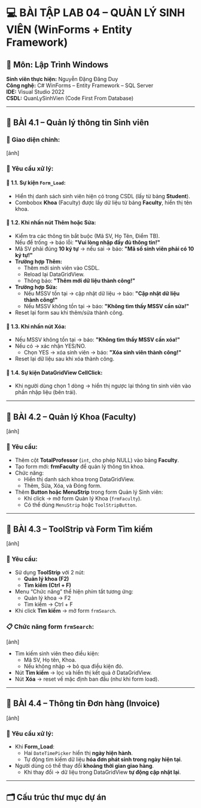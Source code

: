 # 💻 BÀI TẬP LAB 04 – QUẢN LÝ SINH VIÊN (WinForms + Entity Framework)

## 📘 Môn: Lập Trình Windows
**Sinh viên thực hiện:** Nguyễn Đặng Đăng Duy  
**Công nghệ:** C# WinForms – Entity Framework – SQL Server  
**IDE:** Visual Studio 2022  
**CSDL:** QuanLySinhVien (Code First From Database)

---

## 🧩 BÀI 4.1 – Quản lý thông tin Sinh viên

### 📌 Giao diện chính:
[ảnh]

### 🧠 Yêu cầu xử lý:

#### 🔹 1.1. Sự kiện `Form_Load`:
- Hiển thị danh sách sinh viên hiện có trong CSDL (lấy từ bảng **Student**).
- Combobox **Khoa** (Faculty) được lấy dữ liệu từ bảng **Faculty**, hiển thị tên khoa.

#### 🔹 1.2. Khi nhấn nút **Thêm** hoặc **Sửa**:
- Kiểm tra các thông tin bắt buộc (Mã SV, Họ Tên, Điểm TB).  
  Nếu để trống → báo lỗi: **"Vui lòng nhập đầy đủ thông tin!"**
- Mã SV phải đúng **10 ký tự** → nếu sai → báo: **"Mã số sinh viên phải có 10 ký tự!"**
- **Trường hợp Thêm:**
  - Thêm mới sinh viên vào CSDL.
  - Reload lại DataGridView.
  - Thông báo: **"Thêm mới dữ liệu thành công!"**
- **Trường hợp Sửa:**
  - Nếu MSSV tồn tại → cập nhật dữ liệu → báo: **"Cập nhật dữ liệu thành công!"**
  - Nếu MSSV không tồn tại → báo: **"Không tìm thấy MSSV cần sửa!"**
- Reset lại form sau khi thêm/sửa thành công.

#### 🔹 1.3. Khi nhấn nút **Xóa**:
- Nếu MSSV không tồn tại → báo: **"Không tìm thấy MSSV cần xóa!"**
- Nếu có → xác nhận YES/NO.  
  - Chọn YES → xóa sinh viên → báo: **"Xóa sinh viên thành công!"**
- Reset lại dữ liệu sau khi xóa thành công.

#### 🔹 1.4. Sự kiện **DataGridView CellClick**:
- Khi người dùng chọn 1 dòng → hiển thị ngược lại thông tin sinh viên vào phần nhập liệu (bên trái).

---

## 🧩 BÀI 4.2 – Quản lý Khoa (Faculty)
[ảnh]

### 🧠 Yêu cầu:
- Thêm cột **TotalProfessor** (`int`, cho phép NULL) vào bảng **Faculty**.
- Tạo form mới: **frmFaculty** để quản lý thông tin khoa.
- Chức năng:
  - Hiển thị danh sách khoa trong DataGridView.
  - Thêm, Sửa, Xóa, và Đóng form.
- Thêm **Button hoặc MenuStrip** trong form Quản lý Sinh viên:
  - Khi click → mở form Quản lý Khoa (`frmFaculty`).
  - Có thể dùng `MenuStrip` hoặc `ToolStripButton`.

---

## 🧩 BÀI 4.3 – ToolStrip và Form Tìm kiếm
[ảnh]

### 🧠 Yêu cầu:
- Sử dụng **ToolStrip** với 2 nút:
  - **Quản lý khoa (F2)**
  - **Tìm kiếm (Ctrl + F)**
- Menu “Chức năng” thể hiện phím tắt tương ứng:
  - Quản lý khoa → F2
  - Tìm kiếm → Ctrl + F
- Khi click **Tìm kiếm** → mở form `frmSearch`.

### 📋 Chức năng form `frmSearch`:
[ảnh]

- Tìm kiếm sinh viên theo điều kiện:
  - Mã SV, Họ tên, Khoa.
  - Nếu không nhập → bỏ qua điều kiện đó.
- Nút **Tìm kiếm** → lọc và hiển thị kết quả ở DataGridView.
- Nút **Xóa** → reset về mặc định ban đầu (như khi form load).

---

## 🧩 BÀI 4.4 – Thông tin Đơn hàng (Invoice)
[ảnh]

### 🧠 Yêu cầu xử lý:
- Khi **Form_Load**:
  - Hai `DateTimePicker` hiển thị **ngày hiện hành**.
  - Tự động tìm kiếm dữ liệu **hóa đơn phát sinh trong ngày hiện tại**.
- Người dùng có thể thay đổi **khoảng thời gian giao hàng**.
  - Khi thay đổi → dữ liệu trong DataGridView **tự động cập nhật lại**.

---

## 🗂️ Cấu trúc thư mục dự án

